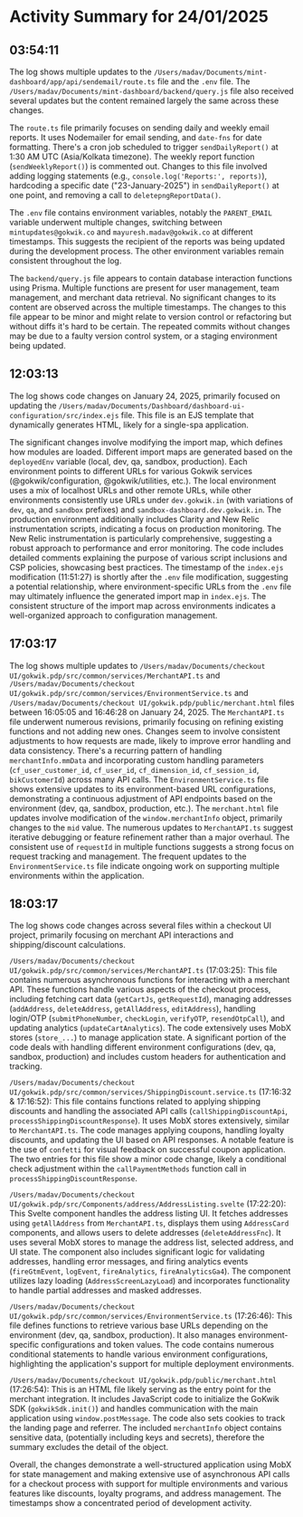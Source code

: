 # Activity Summary for 24/01/2025

## 03:54:11
The log shows multiple updates to the `/Users/madav/Documents/mint-dashboard/app/api/sendemail/route.ts` file and the `.env` file.  The `/Users/madav/Documents/mint-dashboard/backend/query.js` file also received several updates but the content remained largely the same across these changes.

The `route.ts` file primarily focuses on sending daily and weekly email reports.  It uses Nodemailer for email sending, and `date-fns` for date formatting.  There's a cron job scheduled to trigger `sendDailyReport()` at 1:30 AM UTC (Asia/Kolkata timezone). The weekly report function (`sendWeeklyReport()`) is commented out.  Changes to this file involved adding logging statements (e.g., `console.log('Reports:', reports)`), hardcoding a specific date  ("23-January-2025") in `sendDailyReport()` at one point, and removing a call to `deletepngReportData()`.

The `.env` file contains environment variables, notably the `PARENT_EMAIL` variable underwent multiple changes, switching between  `mintupdates@gokwik.co` and `mayuresh.madav@gokwik.co` at different timestamps.  This suggests the recipient of the reports was being updated during the development process.  The other environment variables remain consistent throughout the log.

The `backend/query.js` file appears to contain database interaction functions using Prisma. Multiple functions are present for user management, team management, and merchant data retrieval.  No significant changes to its content are observed across the multiple timestamps.  The changes to this file appear to be minor and might relate to version control or refactoring but without diffs it's hard to be certain.  The repeated commits without changes may be due to a faulty version control system, or a staging environment being updated.


## 12:03:13
The log shows code changes on January 24, 2025, primarily focused on updating the `/Users/madav/Documents/Dashboard/dashboard-ui-configuration/src/index.ejs` file. This file is an EJS template that dynamically generates HTML, likely for a single-spa application.

The significant changes involve modifying the import map, which defines how modules are loaded.  Different import maps are generated based on the `deployedEnv` variable (local, dev, qa, sandbox, production).  Each environment points to different URLs for various Gokwik services (@gokwik/configuration, @gokwik/utilities, etc.).  The local environment uses a mix of localhost URLs and other remote URLs, while other environments consistently use URLs under `dev.gokwik.in` (with variations of `dev`, `qa`, and `sandbox` prefixes) and `sandbox-dashboard.dev.gokwik.in`.  The production environment additionally includes Clarity and New Relic instrumentation scripts, indicating a focus on production monitoring.  The New Relic instrumentation is particularly comprehensive, suggesting a robust approach to performance and error monitoring. The code includes detailed comments explaining the purpose of various script inclusions and CSP policies, showcasing best practices. The timestamp of the `index.ejs` modification (11:51:27) is shortly after the `.env` file modification, suggesting a potential relationship, where environment-specific URLs from the `.env` file may ultimately influence the generated import map in `index.ejs`.  The consistent structure of the import map across environments indicates a well-organized approach to configuration management.


## 17:03:17
The log shows multiple updates to `/Users/madav/Documents/checkout UI/gokwik.pdp/src/common/services/MerchantAPI.ts` and `/Users/madav/Documents/checkout UI/gokwik.pdp/src/common/services/EnvironmentService.ts`  and `/Users/madav/Documents/checkout UI/gokwik.pdp/public/merchant.html` files between 16:05:05 and 16:46:28 on January 24, 2025.  The `MerchantAPI.ts` file underwent numerous revisions, primarily focusing on refining existing functions and not adding new ones. Changes seem to involve consistent adjustments to how requests are made, likely to improve error handling and data consistency.  There's a recurring pattern of handling `merchantInfo.mmData` and incorporating custom handling parameters (`cf_user_customer_id`, `cf_user_id`, `cf_dimension_id`, `cf_session_id`, `bikCustomerId`) across many API calls. The `EnvironmentService.ts` file shows extensive updates to its environment-based URL configurations, demonstrating a continuous adjustment of API endpoints based on the environment (dev, qa, sandbox, production, etc.). The `merchant.html` file updates involve modification of the `window.merchantInfo` object, primarily changes to the `mid` value.  The numerous updates to `MerchantAPI.ts` suggest iterative debugging or feature refinement rather than a major overhaul.  The consistent use of `requestId` in multiple functions suggests a strong focus on request tracking and management. The frequent updates to the `EnvironmentService.ts`  file  indicate ongoing work on supporting multiple environments within the application.


## 18:03:17
The log shows code changes across several files within a checkout UI project, primarily focusing on merchant API interactions and shipping/discount calculations.

`/Users/madav/Documents/checkout UI/gokwik.pdp/src/common/services/MerchantAPI.ts` (17:03:25): This file contains numerous asynchronous functions for interacting with a merchant API.  These functions handle various aspects of the checkout process, including fetching cart data (`getCartJs`, `getRequestId`), managing addresses (`addAddress`, `deleteAddress`, `getAllAddress`, `editAddress`), handling login/OTP (`submitPhoneNumber`, `checkLogin`, `verifyOTP`, `resendOtpCall`), and updating analytics (`updateCartAnalytics`). The code extensively uses MobX stores (`store_...`) to manage application state.  A significant portion of the code deals with handling different environment configurations (dev, qa, sandbox, production) and includes custom headers for authentication and tracking.


`/Users/madav/Documents/checkout UI/gokwik.pdp/src/common/services/ShippingDiscount.service.ts` (17:16:32 & 17:16:52): This file contains functions related to applying shipping discounts and handling the associated API calls (`callShippingDiscountApi`, `processShippingDiscountResponse`).  It uses MobX stores extensively, similar to `MerchantAPI.ts`. The code manages applying coupons, handling loyalty discounts, and updating the UI based on API responses.  A notable feature is the use of `confetti` for visual feedback on successful coupon application. The two entries for this file show a minor code change, likely a conditional check adjustment within the `callPaymentMethods` function call in `processShippingDiscountResponse`.


`/Users/madav/Documents/checkout UI/gokwik.pdp/src/Components/address/AddressListing.svelte` (17:22:20): This Svelte component handles the address listing UI. It fetches addresses using `getAllAddress` from `MerchantAPI.ts`,  displays them using `AddressCard` components, and allows users to delete addresses (`deleteAddressFnc`). It uses several MobX stores to manage the address list, selected address, and UI state. The component also includes significant logic for validating addresses, handling error messages, and firing analytics events (`fireGtmEvent`, `logEvent`, `fireAnalytics`, `fireAnalyticsGa4`).  The component utilizes lazy loading (`AddressScreenLazyLoad`) and incorporates functionality to handle partial addresses and masked addresses.


`/Users/madav/Documents/checkout UI/gokwik.pdp/src/common/services/EnvironmentService.ts` (17:26:46): This file defines functions to retrieve various base URLs depending on the environment (dev, qa, sandbox, production). It also manages environment-specific configurations and token values.  The code contains numerous conditional statements to handle various environment configurations, highlighting the application's support for multiple deployment environments.

`/Users/madav/Documents/checkout UI/gokwik.pdp/public/merchant.html` (17:26:54): This is an HTML file likely serving as the entry point for the merchant integration.  It includes JavaScript code to initialize the GoKwik SDK (`gokwikSdk.init()`) and handles communication with the main application using `window.postMessage`.  The code also sets cookies to track the landing page and referrer. The included `merchantInfo` object contains sensitive data, (potentially including keys and secrets), therefore the summary excludes the detail of the object.

Overall, the changes demonstrate a well-structured application using MobX for state management and making extensive use of asynchronous API calls for a checkout process with support for multiple environments and various features like discounts, loyalty programs, and address management.  The timestamps show a concentrated period of development activity.
